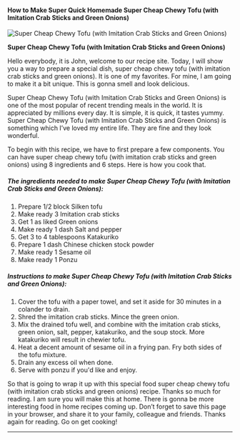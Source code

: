             

#### How to Make Super Quick Homemade Super Cheap Chewy Tofu (with Imitation Crab Sticks and Green Onions)

![Super Cheap Chewy Tofu (with Imitation Crab Sticks and Green Onions)](https://img-global.cpcdn.com/recipes/5437459740491776/751x532cq70/super-cheap-chewy-tofu-with-imitation-crab-sticks-and-green-onions-recipe-main-photo.jpg)

**Super Cheap Chewy Tofu (with Imitation Crab Sticks and Green Onions)**

Hello everybody, it is John, welcome to our recipe site. Today, I will show you a way to prepare a special dish, super cheap chewy tofu (with imitation crab sticks and green onions). It is one of my favorites. For mine, I am going to make it a bit unique. This is gonna smell and look delicious.

Super Cheap Chewy Tofu (with Imitation Crab Sticks and Green Onions) is one of the most popular of recent trending meals in the world. It is appreciated by millions every day. It is simple, it is quick, it tastes yummy. Super Cheap Chewy Tofu (with Imitation Crab Sticks and Green Onions) is something which I’ve loved my entire life. They are fine and they look wonderful.

To begin with this recipe, we have to first prepare a few components. You can have super cheap chewy tofu (with imitation crab sticks and green onions) using 8 ingredients and 6 steps. Here is how you cook that.

##### The ingredients needed to make Super Cheap Chewy Tofu (with Imitation Crab Sticks and Green Onions):

1.  Prepare 1/2 block Silken tofu
2.  Make ready 3 Imitation crab sticks
3.  Get 1 as liked Green onions
4.  Make ready 1 dash Salt and pepper
5.  Get 3 to 4 tablespoons Katakuriko
6.  Prepare 1 dash Chinese chicken stock powder
7.  Make ready 1 Sesame oil
8.  Make ready 1 Ponzu

##### Instructions to make Super Cheap Chewy Tofu (with Imitation Crab Sticks and Green Onions):

1.  Cover the tofu with a paper towel, and set it aside for 30 minutes in a colander to drain.
2.  Shred the imitation crab sticks. Mince the green onion.
3.  Mix the drained tofu well, and combine with the imitation crab sticks, green onion, salt, pepper, katakuriko, and the soup stock. More katakuriko will result in chewier tofu.
4.  Heat a decent amount of sesame oil in a frying pan. Fry both sides of the tofu mixture.
5.  Drain any excess oil when done.
6.  Serve with ponzu if you'd like and enjoy.

So that is going to wrap it up with this special food super cheap chewy tofu (with imitation crab sticks and green onions) recipe. Thanks so much for reading. I am sure you will make this at home. There is gonna be more interesting food in home recipes coming up. Don’t forget to save this page in your browser, and share it to your family, colleague and friends. Thanks again for reading. Go on get cooking!

* * *